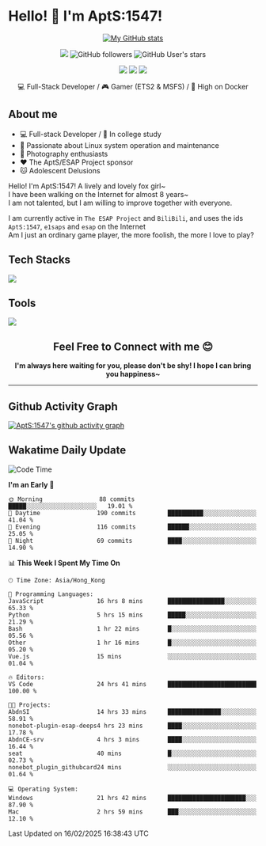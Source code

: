 # Hello! 👋 I'm AptS:1547! 

<div align="center">

 [![My GitHub stats](https://github-readme-stats.vercel.app/api?username=AptS-1547&show_icons=true&theme=transparent)](https://github.com/AptS-1547)

 ![](https://komarev.com/ghpvc/?username=AptS-1547&color=blue&style=flat-square)
 ![GitHub followers](https://img.shields.io/github/followers/AptS-1547?style=flat-square)
 ![GitHub User's stars](https://img.shields.io/github/stars/AptS-1547?style=flat-square)
 
 [![](https://img.shields.io/badge/website-4493f8?style=for-the-badge&logo=About.me&logoColor=white)](https://esaps.net/)
 [![](https://img.shields.io/badge/RSS-4493f8?style=for-the-badge&logo=rss&logoColor=white)](https://esaps.net/feed/)
 [![](https://img.shields.io/badge/Email-4493f8?style=for-the-badge&logo=gmail&logoColor=white)](mailto:apts-1547@esaps.net)

 💻 Full-Stack Developer / 🎮 Gamer (ETS2 & MSFS) / 🐋 High on Docker

</div>

## About me

- 💻 Full-stack Developer / 🏫 In college study
- 📶 Passionate about Linux system operation and maintenance
- 📸 Photography enthusiasts
- ❤ The AptS/ESAP Project sponsor
- 🐱 Adolescent Delusions

Hello! I'm AptS:1547! A lively and lovely fox girl~  
I have been walking on the Internet for almost 8 years~  
I am not talented, but I am willing to improve together with everyone.  

I am currently active in `The ESAP Project` and `BiliBili`, and uses the ids `AptS:1547`, `e1saps` and `esap` on the Internet  
Am I just an ordinary game player, the more foolish, the more I love to play?  

## Tech Stacks
<a href="https://skillicons.dev">
  <img src="https://skillicons.dev/icons?i=py,arduino,php,html,css,javascript,typescript,bash,java,kotlin,vue,go,nodejs,cpp,rust,tailwind" />
</a>
   
## Tools

<a href="https://skillicons.dev">
  <img src="https://skillicons.dev/icons?i=ae,pr,ps,au,blender,visualstudio,vscode,androidstudio,idea,anaconda,gradle,maven,npm,vite,yarn,cloudflare,docker,git,github,githubactions,jenkins,nginx,workers,wordpress,sentry,grafana,prometheus,postgres,mysql,mongodb,redis" />
</a>

## <div align="center"> Feel Free to Connect with me 😊 </div>

**<div align="center">I'm always here waiting for you, please don't be shy! I hope I can bring you happiness~</div>**

----------------------

## Github Activity Graph

[![AptS:1547's github activity graph](https://github-readme-activity-graph.vercel.app/graph?username=AptS-1547&theme=react-dark)](https://github.com/AptS-1547)

## Wakatime Daily Update

<!--START_SECTION:waka-->
![Code Time](http://img.shields.io/badge/Code%20Time-236%20hrs%2055%20mins-blue)

**I'm an Early 🐤** 

```text
🌞 Morning                88 commits          █████░░░░░░░░░░░░░░░░░░░░   19.01 % 
🌆 Daytime                190 commits         ██████████░░░░░░░░░░░░░░░   41.04 % 
🌃 Evening                116 commits         ██████░░░░░░░░░░░░░░░░░░░   25.05 % 
🌙 Night                  69 commits          ████░░░░░░░░░░░░░░░░░░░░░   14.90 % 
```


📊 **This Week I Spent My Time On** 

```text
🕑︎ Time Zone: Asia/Hong_Kong

💬 Programming Languages: 
JavaScript               16 hrs 8 mins       ████████████████░░░░░░░░░   65.33 % 
Python                   5 hrs 15 mins       █████░░░░░░░░░░░░░░░░░░░░   21.29 % 
Bash                     1 hr 22 mins        █░░░░░░░░░░░░░░░░░░░░░░░░   05.56 % 
Other                    1 hr 16 mins        █░░░░░░░░░░░░░░░░░░░░░░░░   05.20 % 
Vue.js                   15 mins             ░░░░░░░░░░░░░░░░░░░░░░░░░   01.04 % 

🔥 Editors: 
VS Code                  24 hrs 41 mins      █████████████████████████   100.00 % 

🐱‍💻 Projects: 
AbdnSI                   14 hrs 33 mins      ███████████████░░░░░░░░░░   58.91 % 
nonebot-plugin-esap-deeps4 hrs 23 mins       ████░░░░░░░░░░░░░░░░░░░░░   17.78 % 
AbdnCE-srv               4 hrs 3 mins        ████░░░░░░░░░░░░░░░░░░░░░   16.44 % 
seat                     40 mins             █░░░░░░░░░░░░░░░░░░░░░░░░   02.73 % 
nonebot_plugin_githubcard24 mins             ░░░░░░░░░░░░░░░░░░░░░░░░░   01.64 % 

💻 Operating System: 
Windows                  21 hrs 42 mins      ██████████████████████░░░   87.90 % 
Mac                      2 hrs 59 mins       ███░░░░░░░░░░░░░░░░░░░░░░   12.10 % 
```


 Last Updated on 16/02/2025 16:38:43 UTC
<!--END_SECTION:waka-->
